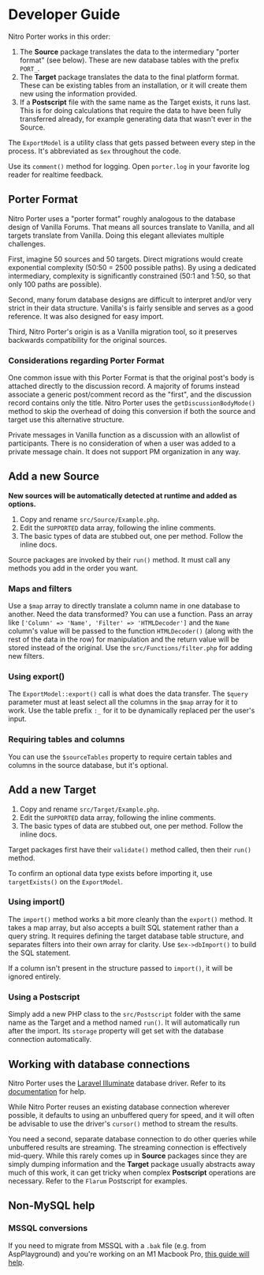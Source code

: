 # Developer Guide

Nitro Porter works in this order:

1. The **Source** package translates the data to the intermediary "porter format" (see below). These are new database tables with the prefix `PORT_`.
2. The **Target** package translates the data to the final platform format. These can be existing tables from an installation, or it will create them new using the information provided.
3. If a **Postscript** file with the same name as the Target exists, it runs last. This is for doing calculations that require the data to have been fully transferred already, for example generating data that wasn't ever in the Source.

The `ExportModel` is a utility class that gets passed between every step in the process. It's abbreviated as `$ex` throughout the code.

Use its `comment()` method for logging. Open `porter.log` in your favorite log reader for realtime feedback.

## Porter Format

Nitro Porter uses a "porter format" roughly analogous to the database design of Vanilla Forums. 
That means all sources translate to Vanilla, and all targets translate from Vanilla. 
Doing this elegant alleviates multiple challenges.

First, imagine 50 sources and 50 targets. Direct migrations would create exponential complexity (50:50 = 2500 possible paths).
By using a dedicated intermediary, complexity is significantly constrained (50:1 and 1:50, so that only 100 paths are possible).

Second, many forum database designs are difficult to interpret and/or very strict in their data structure. 
Vanilla's is fairly sensible and serves as a good reference. It was also designed for easy import.

Third, Nitro Porter's origin is as a Vanilla migration tool, so it preserves backwards compatibility for the original sources.

### Considerations regarding Porter Format

One common issue with this Porter Format is that the original post's body is attached directly to the discussion record.
A majority of forums instead associate a generic post/comment record as the "first", and the discussion record contains only the title. 
Nitro Porter uses the `getDiscussionBodyMode()` method to skip the overhead of doing this conversion if both the source and target use this alternative structure.

Private messages in Vanilla function as a discussion with an allowlist of participants. 
There is no consideration of when a user was added to a private message chain. It does not support PM organization in any way.


## Add a new Source

**New sources will be automatically detected at runtime and added as options.**

1. Copy and rename `src/Source/Example.php`.
2. Edit the `SUPPORTED` data array, following the inline comments.
3. The basic types of data are stubbed out, one per method. Follow the inline docs.

Source packages are invoked by their `run()` method. It must call any methods you add in the order you want.

### Maps and filters

Use a `$map` array to directly translate a column name in one database to another. Need the data transformed? You can use a function. Pass an array like `['Column' => 'Name', 'Filter' => 'HTMLDecoder']` and the `Name` column's value will be passed to the function `HTMLDecoder()` (along with the rest of the data in the row) for manipulation and the return value will be stored instead of the original. Use the `src/Functions/filter.php` for adding new filters.

### Using export()

The `ExportModel::export()` call is what does the data transfer. The `$query` parameter must at least select all the columns in the `$map` array for it to work. Use the table prefix `:_` for it to be dynamically replaced per the user's input.

### Requiring tables and columns

You can use the `$sourceTables` property to require certain tables and columns in the source database, but it's optional.

## Add a new Target

1. Copy and rename `src/Target/Example.php`.
2. Edit the `SUPPORTED` data array, following the inline comments.
3. The basic types of data are stubbed out, one per method. Follow the inline docs.

Target packages first have their `validate()` method called, then their `run()` method.

To confirm an optional data type exists before importing it, use `targetExists()` on the `ExportModel`.

### Using import()

The `import()` method works a bit more cleanly than the `export()` method. It takes a map array, but also accepts a built SQL statement rather than a query string. It requires defining the target database table structure, and separates filters into their own array for clarity. Use `$ex->dbImport()` to build the SQL statement.

If a column isn't present in the structure passed to `import()`, it will be ignored entirely.

### Using a Postscript

Simply add a new PHP class to the `src/Postscript` folder with the same name as the Target and a method named `run()`. It will automatically run after the import. Its `storage` property will get set with the database connection automatically.


## Working with database connections

Nitro Porter uses the [Laravel Illuminate](https://github.com/illuminate/database) database driver. Refer to its [documentation](https://laravel.com/docs/9.x) for help.

While Nitro Porter reuses an existing database connection wherever possible, it defaults to using an unbuffered query for speed, and it will often be advisable to use the driver's `cursor()` method to stream the results.

You need a second, separate database connection to do other queries while unbuffered results are streaming. The streaming connection is effectively mid-query. While this rarely comes up in **Source** packages since they are simply dumping information and the **Target** package usually abstracts away much of this work, it can get tricky when complex **Postscript** operations are necessary. Refer to the `Flarum` Postscript for examples.


## Non-MySQL help

### MSSQL conversions

If you need to migrate from MSSQL with a `.bak` file (e.g. from AspPlayground) and you're working on an M1 Macbook Pro, [this guide will help](https://lincolnwebs.com/mssql-macos/).
